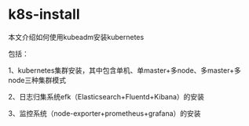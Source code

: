 # k8s-install
本文介绍如何使用kubeadm安装kubernetes

包括：

1、kubernetes集群安装，其中包含单机、单master+多node、多master+多node三种集群模式

2、日志归集系统efk（Elasticsearch+Fluentd+Kibana）的安装

3、监控系统（node-exporter+prometheus+grafana）的安装